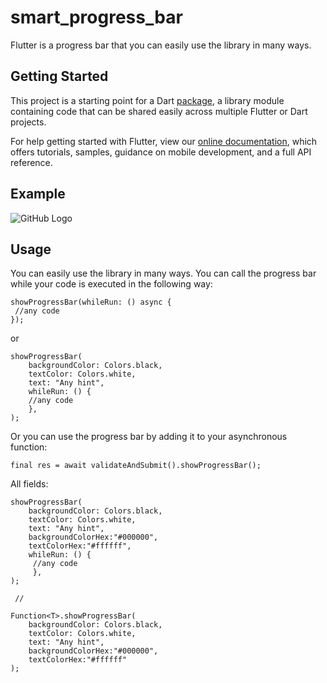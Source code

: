 # smart_progress_bar

Flutter is a progress bar that you can easily use the library in many ways.

## Getting Started

This project is a starting point for a Dart
[package](https://flutter.dev/developing-packages/),
a library module containing code that can be shared easily across
multiple Flutter or Dart projects.

For help getting started with Flutter, view our
[online documentation](https://flutter.dev/docs), which offers tutorials,
samples, guidance on mobile development, and a full API reference.

## Example

![GitHub Logo](https://github.com/followthemoney1/smart_progress_bar/blob/master/g.gif?raw=true)

## Usage

You can easily use the library in many ways.
You can call the progress bar while your code is executed in the following way:
```
showProgressBar(whileRun: () async {
 //any code
});
```

or

```
showProgressBar(
    backgroundColor: Colors.black,
    textColor: Colors.white,
    text: "Any hint",
    whileRun: () {
    //any code
    },
);
```


Or you can use the progress bar by adding it to your asynchronous function:
```
final res = await validateAndSubmit().showProgressBar();
```


All fields:
```
showProgressBar(
    backgroundColor: Colors.black,
    textColor: Colors.white,
    text: "Any hint",
    backgroundColorHex:"#000000",
    textColorHex:"#ffffff",
    whileRun: () {
     //any code
     },
);

 //

Function<T>.showProgressBar(
    backgroundColor: Colors.black,
    textColor: Colors.white,
    text: "Any hint",
    backgroundColorHex:"#000000",
    textColorHex:"#ffffff"
);
```